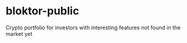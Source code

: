 # bloktor-public
Crypto portfolio for investors with interesting features not found in the market yet
